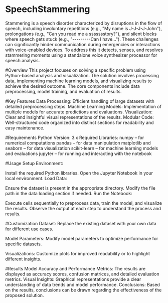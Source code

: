 # SpeechStammering
Stammering is a speech disorder characterized by disruptions in the flow of speech, 
including involuntary repetitions (e.g., "My name is J-J-J-J-John"), prolongations 
(e.g., "Can you read me a ssssssstory?"), and silent blocks where speech gets stuck 
(e.g., "---------Can I have…"). These challenges can significantly hinder 
communication during emergencies or interactions with voice-enabled devices. To 
address this it detects, senses, and resolves 
stammering moments using a standalone voice synthesizer processor for speech 
analysis.

#Overview
This project focuses on solving a specific problem using Python-based analysis and visualization. The solution involves processing data, implementing machine learning models, and visualizing results to achieve the desired outcome. The core components include data preprocessing, model training, and evaluation of results.

#Key Features
Data Processing: Efficient handling of large datasets with detailed preprocessing steps.
Machine Learning Models: Implementation of multiple models for accurate predictions and evaluations.
Visualization: Clear and insightful visual representations of the results.
Modular Code: Well-structured code organized into distinct sections for readability and easy maintenance.

#Requirements
Python Version: 3.x
Required Libraries:
numpy – for numerical computations
pandas – for data manipulation
matplotlib and seaborn – for data visualization
scikit-learn – for machine learning models and evaluations
jupyter – for running and interacting with the notebook

#Usage
Setup Environment:

Install the required Python libraries.
Open the Jupyter Notebook in your local environment.
Load Data:

Ensure the dataset is present in the appropriate directory.
Modify the file path in the data loading section if needed.
Run the Notebook:

Execute cells sequentially to preprocess data, train the model, and visualize the results.
Observe the output at each step to understand the process and results.

#Customization
Dataset: Replace the existing dataset with your own data for different use cases.

Model Parameters: Modify model parameters to optimize performance for specific datasets.

Visualizations: Customize plots for improved readability or to highlight different insights.

#Results
Model Accuracy and Performance Metrics: The results are displayed as accuracy scores, confusion matrices, and detailed evaluation metrics.
Visual Insights: Graphical representations provide a clear understanding of data trends and model performance.
Conclusions: Based on the results, conclusions can be drawn regarding the effectiveness of the proposed solution.
